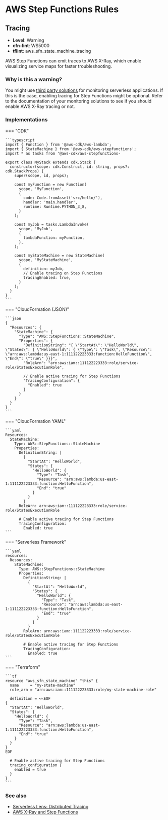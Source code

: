 AWS Step Functions Rules
========================

## Tracing

* __Level__: Warning
* __cfn-lint__: WS5000
* __tflint__: aws_sfn_state_machine_tracing

AWS Step Functions can emit traces to AWS X-Ray, which enable visualizing service maps for faster troubleshooting.

### Why is this a warning?

You might use [third party solutions](https://aws.amazon.com/lambda/partners/) for monitoring serverless applications. If this is the case, enabling tracing for Step Functions might be optional. Refer to the documentation of your monitoring solutions to see if you should enable AWS X-Ray tracing or not.

### Implementations

=== "CDK"

    ```typescript
    import { Function } from '@aws-cdk/aws-lambda';
    import { StateMachine } from '@aws-cdk/aws-stepfunctions';
    import * as tasks from '@aws-cdk/aws-stepfunctions-

    export class MyStack extends cdk.Stack {
      constructor(scope: cdk.Construct, id: string, props?: cdk.StackProps) {
        super(scope, id, props);

        const myFunction = new Function(
          scope, 'MyFunction',
          {
            code: Code.fromAsset('src/hello/'),
            handler: 'main.handler',
            runtime: Runtime.PYTHON_3_8,
          }
        );

        const myJob = tasks.LambdaInvoke(
          scope, 'MyJob',
          {
            lambdaFunction: myFunction,
          },
        );

        const myStateMachine = new StateMachine(
          scope, 'MyStateMachine',
          {
            definition: myJob,
            // Enable tracing on Step Functions
            tracingEnabled: true,
          }
        );
      }
    }
    ```

=== "CloudFormation (JSON)"

    ```json
    {
      "Resources": {
        "StateMachine": {
          "Type": "AWS::StepFunctions::StateMachine",
          "Properties": {
            "DefinitionString": "{ \"StartAt\": \"HelloWorld\", \"States\": { \"HelloWorld\": { \"Type\": \"Task\", \"Resource\": \"arn:aws:lambda:us-east-1:111122223333:function:HelloFunction\", \"End\": \"true\" }}}",
            "RoleArn": "arn:aws:iam::111122223333:role/service-role/StatesExecutionRole",

            // Enable active tracing for Step Functions
            "TracingConfiguration": {
              "Enabled": true
            }
          }
        }
      }
    }
    ```

=== "CloudFormation YAML"

    ```yaml
    Resources:
      StateMachine:
        Type: AWS::StepFunctions::StateMachine
        Properties:
          DefinitionString: |
            {
              "StartAt": "HelloWorld",
              "States": {
                "HelloWorld": {
                  "Type": "Task",
                  "Resource": "arn:aws:lambda:us-east-1:111122223333:function:HelloFunction",
                  "End": "true"
                }
              }
            }
          RoleArn: arn:aws:iam::111122223333:role/service-role/StatesExecutionRole

          # Enable active tracing for Step Functions
          TracingConfiguration:
            Enabled: true
    ```

=== "Serverless Framework"

    ```yaml
    resources:
      Resources:
        StateMachine:
          Type: AWS::StepFunctions::StateMachine
          Properties:
            DefinitionString: |
              {
                "StartAt": "HelloWorld",
                "States": {
                  "HelloWorld": {
                    "Type": "Task",
                    "Resource": "arn:aws:lambda:us-east-1:111122223333:function:HelloFunction",
                    "End": "true"
                  }
                }
              }
            RoleArn: arn:aws:iam::111122223333:role/service-role/StatesExecutionRole

            # Enable active tracing for Step Functions
            TracingConfiguration:
              Enabled: true
    ```
    
=== "Terraform"

    ```tf
    resource "aws_sfn_state_machine" "this" {
      name     = "my-state-machine"
      role_arn = "arn:aws:iam::111122223333:role/my-state-machine-role"

      definition = <<EOF
    {
      "StartAt": "HelloWorld",
      "States": {
        "HelloWorld": {
          "Type": "Task",
          "Resource": "arn:aws:lambda:us-east-1:111122223333:function:HelloFunction",
          "End": "true"
        }
      }
    }
    EOF

      # Enable active tracing for Step Functions
      tracing_configuration {
        enabled = true
      }
    }
    ```

### See also

* [Serverless Lens: Distributed Tracing](https://docs.aws.amazon.com/wellarchitected/latest/serverless-applications-lens/distributed-tracing.html)
* [AWS X-Ray and Step Functions](https://docs.aws.amazon.com/step-functions/latest/dg/concepts-xray-tracing.html)